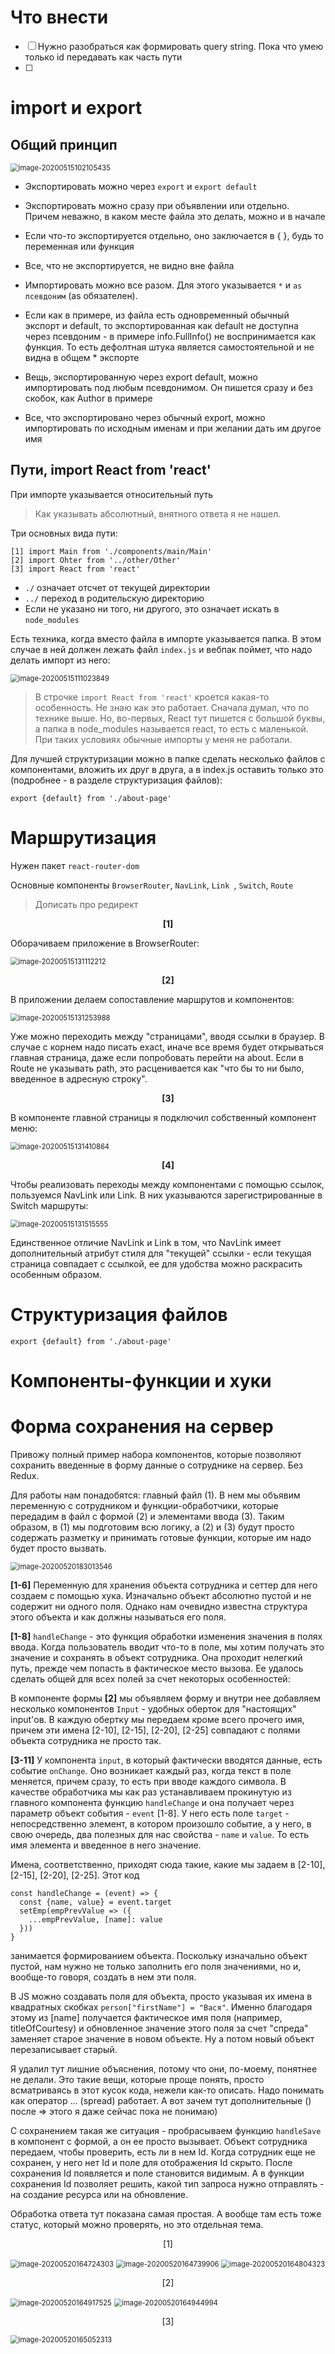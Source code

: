 # Что внести

- [ ] Нужно разобраться как формировать query string. Пока что умею только id передавать как часть пути
- [ ] 



# import и export

## Общий принцип

<img src="img\image-20200515102105435.png" alt="image-20200515102105435" style="zoom:80%;" />

* Экспортировать можно через `export` и `export default`

* Экспортировать можно сразу при объявлении или отдельно. Причем неважно, в каком месте файла это делать, можно и в начале

* Если что-то экспортируется отдельно, оно заключается в { }, будь то переменная или функция

* Все, что не экспортируется, не видно вне файла

  

* Импортировать можно все разом. Для этого указывается `*` и `as псевдоним` (as обязателен).

* Если как в примере, из файла есть одновременный обычный экспорт и default, то экспортированная как default не доступна через псевдоним - в примере info.FullInfo() не воспринимается как функция. То есть дефолтная штука является самостоятельной и не видна в общем * экспорте

* Вещь, экспортированную через export default, можно импортировать под любым псевдонимом. Он пишется сразу и без скобок, как Author в примере

* Все, что экспортировано через обычный export, можно импортировать по исходным именам и при желании дать им другое имя



## Пути, import React from 'react'

При импорте указывается относительный путь

> Как указывать абсолютный, внятного ответа я не нашел.

Три основных вида пути:

```react
[1] import Main from './components/main/Main'
[2] import Ohter from '../other/Other'
[3] import React from 'react'
```

* `./` означает отсчет от текущей директории
* `../` переход в родительскую директорию
* Если не указано ни того, ни другого, это означает искать в `node_modules`

Есть техника, когда вместо файла в импорте указывается папка. В этом случае в ней должен лежать файл `index.js` и вебпак поймет, что надо делать импорт из него:

<img src="img\image-20200515111023849.png" alt="image-20200515111023849" style="zoom:80%;" />

> В строчке `import React from 'react'` кроется какая-то особенность. Не знаю как это работает. Сначала думал, что по технике выше. Но, во-первых, React тут пишется с большой буквы, а папка в node_modules называется react, то есть с маленькой. При таких условиях обычные импорты у меня не работали.

Для лучшей структуризации можно в папке сделать несколько файлов с компонентами, вложить их друг в друга, а в index.js оставить только это (подробнее - в разделе структуризация файлов):

```react
export {default} from './about-page'
```



# Маршрутизация

Нужен пакет `react-router-dom`

Основные компоненты `BrowserRouter`, `NavLink`, `Link `, `Switch`, `Route`

> Дописать про редирект

<p align="center"><b>[1]</b></p>

Оборачиваем приложение в BrowserRouter:

<img src="img\image-20200515131112212.png" alt="image-20200515131112212" style="zoom:80%;" />

<p align="center"><b>[2]</b></p>

В приложении делаем сопоставление маршрутов и компонентов:

<img src="img\image-20200515131253988.png" alt="image-20200515131253988" style="zoom:80%;" />

Уже можно переходить между "страницами", вводя ссылки в браузер. В случае с корнем надо писать exact, иначе все время будет открываться главная страница, даже если попробовать перейти на about. Если в Route не указывать path, это расценивается как "что бы то ни было, введенное в адресную строку".

<p align="center"><b>[3]</b></p>

В компоненте главной страницы я подключил собственный компонент меню:

<img src="img\image-20200515131410864.png" alt="image-20200515131410864" style="zoom:80%;" />

<p align="center"><b>[4]</b></p>

Чтобы реализовать переходы между компонентами с помощью ссылок, пользуемся NavLink или Link.  В них указываются зарегистрированные в Switch маршруты:

<img src="img\image-20200515131515555.png" alt="image-20200515131515555" style="zoom:80%;" />

Единственное отличие NavLink и Link в том, что NavLink имеет дополнительный атрибут стиля для "текущей" ссылки - если текущая страница совпадает с ссылкой, ее для удобства можно раскрасить особенным образом.



# Структуризация файлов

```react
export {default} from './about-page'
```



# Компоненты-функции и хуки





# Форма сохранения на сервер

Привожу полный пример набора компонентов, которые позволяют сохранить введенные в форму данные о сотруднике на сервер. Без Redux.

Для работы нам понадобятся: главный файл (1). В нем мы объявим переменную с сотрудником и функции-обработчики, которые передадим в файл с формой (2) и элементами ввода (3). Таким образом, в (1) мы подготовим всю логику, а (2) и (3) будут просто содержать разметку и принимать готовые  функции, которые им надо будет просто вызвать.

<img src="img\image-20200520183013546.png" alt="image-20200520183013546" style="zoom:80%;" />

**[1-6]** Переменную для хранения объекта сотрудника и сеттер для него создаем с помощью хука. Изначально объект абсолютно пустой и не содержит ни одного поля. Однако нам очевидно известна структура этого объекта и как должны называться его поля.

**[1-8]** `handleChange` - это функция обработки изменения значения в полях ввода. Когда пользователь вводит что-то в поле, мы хотим получать это значение и сохранять в объект сотрудника. Она проходит нелегкий путь, прежде чем попасть в фактическое место вызова. Ее удалось сделать общей для всех полей за счет некоторых особенностей:

В компоненте формы **[2]** мы объявляем форму и внутри нее добавляем несколько компонентов `Input` - удобных оберток для "настоящих" input'ов. В каждую обертку мы передаем кроме всего прочего имя, причем эти имена [2-10], [2-15], [2-20], [2-25] совпадают с полями объекта сотрудника не просто так.

**[3-11]** У компонента `input`, в который фактически вводятся данные, есть событие `onChange`. Оно возникает каждый раз, когда текст в поле меняется, причем сразу, то есть при вводе каждого символа. В качестве обработчика мы как раз устанавливаем прокинутую из главного компонента функцию `handleChange` и она получает через параметр объект события - `event` [1-8]. У него есть поле `target` - непосредственно элемент, в котором произошло событие, а у него, в свою очередь, два полезных для нас свойства - `name` и `value`. То есть имя элемента и введенное в него значение.

Имена, соответственно, приходят сюда такие, какие мы задаем в [2-10], [2-15], [2-20], [2-25]. Этот код

```react
const handleChange = (event) => {
  const {name, value} = event.target
  setEmp(empPrevValue => ({
    ...empPrevValue, [name]: value
  }))
}
```

занимается формированием объекта. Поскольку изначально объект пустой, нам нужно не только заполнить его поля значениями, но и, вообще-то говоря, создать в нем эти поля.

В JS можно создавать поля для объекта, просто указывая их имена в квадратных скобках `person["firstName"] = "Вася"`. Именно благодаря этому из [name] получается фактическое имя поля (например, titleOfCourtesy) и обновленное значение этого поля за счет "спреда" заменяет старое значение в новом объекте. Ну а потом новый объект перезаписывает старый.

Я удалил тут лишние объяснения, потому что они, по-моему, понятнее не делали. Это такие вещи, которые проще понять, просто всматриваясь в этот кусок кода, нежели как-то описать. Надо понимать как оператор ... (spread) работает. А вот зачем тут дополнительные () после => этого я даже сейчас пока не понимаю)

С сохранением такая же ситуация - пробрасываем функцию `handleSave` в компонент с формой, а он ее просто вызывает. Объект сотрудника передаем, чтобы проверить, есть ли в нем Id. Когда сотрудник еще не сохранен, у него нет Id и поле для отображения Id скрыто. После сохранения Id появляется и поле становится видимым. А в функции сохранения Id позволяет решить, какой тип запроса нужно отправлять - на создание ресурса или на обновление.

Обработка ответа тут показана самая простая. А вообще там есть тоже статус, который можно проверять, но это отдельная тема.

<p align="center">[1]</p>

<img src="img\image-20200520164724303.png" alt="image-20200520164724303" style="zoom:80%;" />

<img src="G:\Documents\typora\NextLevel\React-Redux\React - Основы\img\image-20200520164739906.png" alt="image-20200520164739906" style="zoom:80%;" />

<img src="G:\Documents\typora\NextLevel\React-Redux\React - Основы\img\image-20200520164804323.png" alt="image-20200520164804323" style="zoom:80%;" />

<p align="center">[2]</p>

<img src="img\image-20200520164917525.png" alt="image-20200520164917525" style="zoom:80%;" />

<img src="img\image-20200520164944994.png" alt="image-20200520164944994" style="zoom:80%;" />

<p align="center">[3]</p>

<img src="img\image-20200520165052313.png" alt="image-20200520165052313" style="zoom:80%;" />



